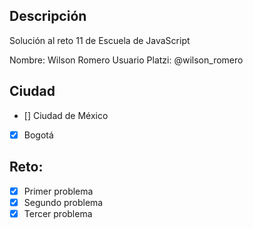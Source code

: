 ## Descripción

Solución al reto 11 de Escuela de JavaScript

Nombre: Wilson Romero
Usuario Platzi: @wilson_romero

## Ciudad

- [] Ciudad de México
- [x] Bogotá

## Reto:

- [X] Primer problema
- [X] Segundo problema
- [X] Tercer problema
